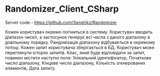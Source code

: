 # Randomizer_Client_CSharp
Server code - https://github.com/Sendrikz/Randomizer

Кожен користувач окремо логіниться в систему.
Користувач вводить діапазон чисел, а застосунок генерує всі числа з даного діапазону в довільному порядку. Рандомізація діапазону відбувається в окремому потоці. 
Кожен запит користувача зберігається в БД. Користувач може переглянути історію запитів.
Клас, який буде відповідати за запит, повинен містити наступні поля: Унікальний ідентифікатор, Початкове число діапазону, Кінцеве число діапазону, Кількість згенерованих елементів, Дата запиту.
